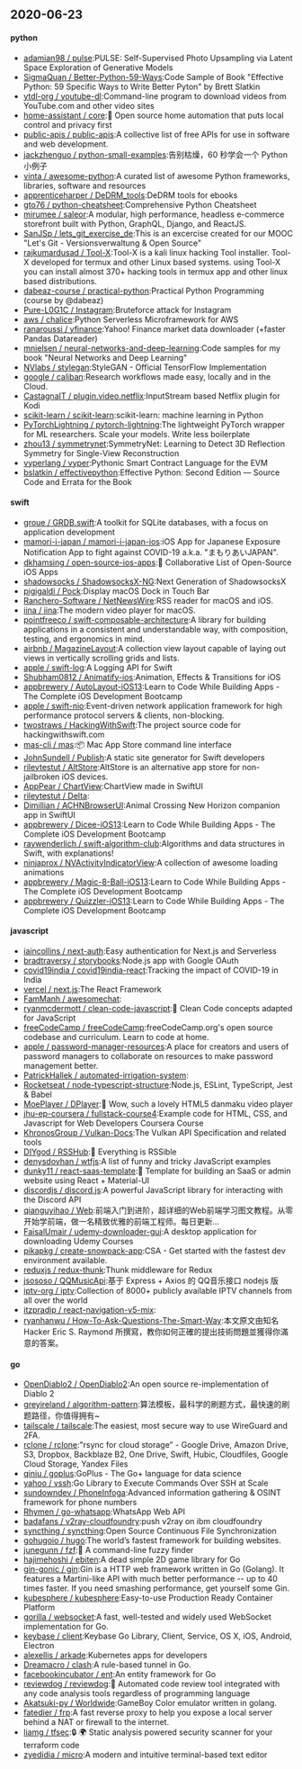 ## 2020-06-23

#### python
* [adamian98 / pulse](https://github.com/adamian98/pulse):PULSE: Self-Supervised Photo Upsampling via Latent Space Exploration of Generative Models
* [SigmaQuan / Better-Python-59-Ways](https://github.com/SigmaQuan/Better-Python-59-Ways):Code Sample of Book "Effective Python: 59 Specific Ways to Write Better Pyton" by Brett Slatkin
* [ytdl-org / youtube-dl](https://github.com/ytdl-org/youtube-dl):Command-line program to download videos from YouTube.com and other video sites
* [home-assistant / core](https://github.com/home-assistant/core):🏡
Open source home automation that puts local control and privacy first
* [public-apis / public-apis](https://github.com/public-apis/public-apis):A collective list of free APIs for use in software and web development.
* [jackzhenguo / python-small-examples](https://github.com/jackzhenguo/python-small-examples):告别枯燥，60 秒学会一个 Python 小例子
* [vinta / awesome-python](https://github.com/vinta/awesome-python):A curated list of awesome Python frameworks, libraries, software and resources
* [apprenticeharper / DeDRM_tools](https://github.com/apprenticeharper/DeDRM_tools):DeDRM tools for ebooks
* [gto76 / python-cheatsheet](https://github.com/gto76/python-cheatsheet):Comprehensive Python Cheatsheet
* [mirumee / saleor](https://github.com/mirumee/saleor):A modular, high performance, headless e-commerce storefront built with Python, GraphQL, Django, and ReactJS.
* [SanJSp / lets_git_exercise_de](https://github.com/SanJSp/lets_git_exercise_de):This is an excercise created for our MOOC "Let's Git - Versionsverwaltung & Open Source"
* [rajkumardusad / Tool-X](https://github.com/rajkumardusad/Tool-X):Tool-X is a kali linux hacking Tool installer. Tool-X developed for termux and other Linux based systems. using Tool-X you can install almost 370+ hacking tools in termux app and other linux based distributions.
* [dabeaz-course / practical-python](https://github.com/dabeaz-course/practical-python):Practical Python Programming (course by @dabeaz)
* [Pure-L0G1C / Instagram](https://github.com/Pure-L0G1C/Instagram):Bruteforce attack for Instagram
* [aws / chalice](https://github.com/aws/chalice):Python Serverless Microframework for AWS
* [ranaroussi / yfinance](https://github.com/ranaroussi/yfinance):Yahoo! Finance market data downloader (+faster Pandas Datareader)
* [mnielsen / neural-networks-and-deep-learning](https://github.com/mnielsen/neural-networks-and-deep-learning):Code samples for my book "Neural Networks and Deep Learning"
* [NVlabs / stylegan](https://github.com/NVlabs/stylegan):StyleGAN - Official TensorFlow Implementation
* [google / caliban](https://github.com/google/caliban):Research workflows made easy, locally and in the Cloud.
* [CastagnaIT / plugin.video.netflix](https://github.com/CastagnaIT/plugin.video.netflix):InputStream based Netflix plugin for Kodi
* [scikit-learn / scikit-learn](https://github.com/scikit-learn/scikit-learn):scikit-learn: machine learning in Python
* [PyTorchLightning / pytorch-lightning](https://github.com/PyTorchLightning/pytorch-lightning):The lightweight PyTorch wrapper for ML researchers. Scale your models. Write less boilerplate
* [zhou13 / symmetrynet](https://github.com/zhou13/symmetrynet):SymmetryNet: Learning to Detect 3D Reflection Symmetry for Single-View Reconstruction
* [vyperlang / vyper](https://github.com/vyperlang/vyper):Pythonic Smart Contract Language for the EVM
* [bslatkin / effectivepython](https://github.com/bslatkin/effectivepython):Effective Python: Second Edition — Source Code and Errata for the Book

#### swift
* [groue / GRDB.swift](https://github.com/groue/GRDB.swift):A toolkit for SQLite databases, with a focus on application development
* [mamori-i-japan / mamori-i-japan-ios](https://github.com/mamori-i-japan/mamori-i-japan-ios):iOS App for Japanese Exposure Notification App to fight against COVID-19 a.k.a. "まもりあいJAPAN".
* [dkhamsing / open-source-ios-apps](https://github.com/dkhamsing/open-source-ios-apps):📱
Collaborative List of Open-Source iOS Apps
* [shadowsocks / ShadowsocksX-NG](https://github.com/shadowsocks/ShadowsocksX-NG):Next Generation of ShadowsocksX
* [pigigaldi / Pock](https://github.com/pigigaldi/Pock):Display macOS Dock in Touch Bar
* [Ranchero-Software / NetNewsWire](https://github.com/Ranchero-Software/NetNewsWire):RSS reader for macOS and iOS.
* [iina / iina](https://github.com/iina/iina):The modern video player for macOS.
* [pointfreeco / swift-composable-architecture](https://github.com/pointfreeco/swift-composable-architecture):A library for building applications in a consistent and understandable way, with composition, testing, and ergonomics in mind.
* [airbnb / MagazineLayout](https://github.com/airbnb/MagazineLayout):A collection view layout capable of laying out views in vertically scrolling grids and lists.
* [apple / swift-log](https://github.com/apple/swift-log):A Logging API for Swift
* [Shubham0812 / Animatify-ios](https://github.com/Shubham0812/Animatify-ios):Animation, Effects & Transitions for iOS
* [appbrewery / AutoLayout-iOS13](https://github.com/appbrewery/AutoLayout-iOS13):Learn to Code While Building Apps - The Complete iOS Development Bootcamp
* [apple / swift-nio](https://github.com/apple/swift-nio):Event-driven network application framework for high performance protocol servers & clients, non-blocking.
* [twostraws / HackingWithSwift](https://github.com/twostraws/HackingWithSwift):The project source code for hackingwithswift.com
* [mas-cli / mas](https://github.com/mas-cli/mas):📦
Mac App Store command line interface
* [JohnSundell / Publish](https://github.com/JohnSundell/Publish):A static site generator for Swift developers
* [rileytestut / AltStore](https://github.com/rileytestut/AltStore):AltStore is an alternative app store for non-jailbroken iOS devices.
* [AppPear / ChartView](https://github.com/AppPear/ChartView):ChartView made in SwiftUI
* [rileytestut / Delta](https://github.com/rileytestut/Delta):
* [Dimillian / ACHNBrowserUI](https://github.com/Dimillian/ACHNBrowserUI):Animal Crossing New Horizon companion app in SwiftUI
* [appbrewery / Dicee-iOS13](https://github.com/appbrewery/Dicee-iOS13):Learn to Code While Building Apps - The Complete iOS Development Bootcamp
* [raywenderlich / swift-algorithm-club](https://github.com/raywenderlich/swift-algorithm-club):Algorithms and data structures in Swift, with explanations!
* [ninjaprox / NVActivityIndicatorView](https://github.com/ninjaprox/NVActivityIndicatorView):A collection of awesome loading animations
* [appbrewery / Magic-8-Ball-iOS13](https://github.com/appbrewery/Magic-8-Ball-iOS13):Learn to Code While Building Apps - The Complete iOS Development Bootcamp
* [appbrewery / Quizzler-iOS13](https://github.com/appbrewery/Quizzler-iOS13):Learn to Code While Building Apps - The Complete iOS Development Bootcamp

#### javascript
* [iaincollins / next-auth](https://github.com/iaincollins/next-auth):Easy authentication for Next.js and Serverless
* [bradtraversy / storybooks](https://github.com/bradtraversy/storybooks):Node.js app with Google OAuth
* [covid19india / covid19india-react](https://github.com/covid19india/covid19india-react):Tracking the impact of COVID-19 in India
* [vercel / next.js](https://github.com/vercel/next.js):The React Framework
* [FamManh / awesomechat](https://github.com/FamManh/awesomechat):
* [ryanmcdermott / clean-code-javascript](https://github.com/ryanmcdermott/clean-code-javascript):🛁
Clean Code concepts adapted for JavaScript
* [freeCodeCamp / freeCodeCamp](https://github.com/freeCodeCamp/freeCodeCamp):freeCodeCamp.org's open source codebase and curriculum. Learn to code at home.
* [apple / password-manager-resources](https://github.com/apple/password-manager-resources):A place for creators and users of password managers to collaborate on resources to make password management better.
* [PatrickHallek / automated-irrigation-system](https://github.com/PatrickHallek/automated-irrigation-system):
* [Rocketseat / node-typescript-structure](https://github.com/Rocketseat/node-typescript-structure):Node.js, ESLint, TypeScript, Jest & Babel
* [MoePlayer / DPlayer](https://github.com/MoePlayer/DPlayer):🍭
Wow, such a lovely HTML5 danmaku video player
* [jhu-ep-coursera / fullstack-course4](https://github.com/jhu-ep-coursera/fullstack-course4):Example code for HTML, CSS, and Javascript for Web Developers Coursera Course
* [KhronosGroup / Vulkan-Docs](https://github.com/KhronosGroup/Vulkan-Docs):The Vulkan API Specification and related tools
* [DIYgod / RSSHub](https://github.com/DIYgod/RSSHub):🍰
Everything is RSSible
* [denysdovhan / wtfjs](https://github.com/denysdovhan/wtfjs):A list of funny and tricky JavaScript examples
* [dunky11 / react-saas-template](https://github.com/dunky11/react-saas-template):🌊
Template for building an SaaS or admin website using React + Material-UI
* [discordjs / discord.js](https://github.com/discordjs/discord.js):A powerful JavaScript library for interacting with the Discord API
* [qianguyihao / Web](https://github.com/qianguyihao/Web):前端入门到进阶，超详细的Web前端学习图文教程。从零开始学前端，做一名精致优雅的前端工程师。每日更新...
* [FaisalUmair / udemy-downloader-gui](https://github.com/FaisalUmair/udemy-downloader-gui):A desktop application for downloading Udemy Courses
* [pikapkg / create-snowpack-app](https://github.com/pikapkg/create-snowpack-app):CSA - Get started with the fastest dev environment available.
* [reduxjs / redux-thunk](https://github.com/reduxjs/redux-thunk):Thunk middleware for Redux
* [jsososo / QQMusicApi](https://github.com/jsososo/QQMusicApi):基于 Express + Axios 的 QQ音乐接口 nodejs 版
* [iptv-org / iptv](https://github.com/iptv-org/iptv):Collection of 8000+ publicly available IPTV channels from all over the world
* [itzpradip / react-navigation-v5-mix](https://github.com/itzpradip/react-navigation-v5-mix):
* [ryanhanwu / How-To-Ask-Questions-The-Smart-Way](https://github.com/ryanhanwu/How-To-Ask-Questions-The-Smart-Way):本文原文由知名 Hacker Eric S. Raymond 所撰寫，教你如何正確的提出技術問題並獲得你滿意的答案。

#### go
* [OpenDiablo2 / OpenDiablo2](https://github.com/OpenDiablo2/OpenDiablo2):An open source re-implementation of Diablo 2
* [greyireland / algorithm-pattern](https://github.com/greyireland/algorithm-pattern):算法模板，最科学的刷题方式，最快速的刷题路径，你值得拥有~
* [tailscale / tailscale](https://github.com/tailscale/tailscale):The easiest, most secure way to use WireGuard and 2FA.
* [rclone / rclone](https://github.com/rclone/rclone):"rsync for cloud storage" - Google Drive, Amazon Drive, S3, Dropbox, Backblaze B2, One Drive, Swift, Hubic, Cloudfiles, Google Cloud Storage, Yandex Files
* [qiniu / goplus](https://github.com/qiniu/goplus):GoPlus - The Go+ language for data science
* [yahoo / vssh](https://github.com/yahoo/vssh):Go Library to Execute Commands Over SSH at Scale
* [sundowndev / PhoneInfoga](https://github.com/sundowndev/PhoneInfoga):Advanced information gathering & OSINT framework for phone numbers
* [Rhymen / go-whatsapp](https://github.com/Rhymen/go-whatsapp):WhatsApp Web API
* [badafans / v2ray-cloudfoundry](https://github.com/badafans/v2ray-cloudfoundry):push v2ray on ibm cloudfoundry
* [syncthing / syncthing](https://github.com/syncthing/syncthing):Open Source Continuous File Synchronization
* [gohugoio / hugo](https://github.com/gohugoio/hugo):The world’s fastest framework for building websites.
* [junegunn / fzf](https://github.com/junegunn/fzf):🌸
A command-line fuzzy finder
* [hajimehoshi / ebiten](https://github.com/hajimehoshi/ebiten):A dead simple 2D game library for Go
* [gin-gonic / gin](https://github.com/gin-gonic/gin):Gin is a HTTP web framework written in Go (Golang). It features a Martini-like API with much better performance -- up to 40 times faster. If you need smashing performance, get yourself some Gin.
* [kubesphere / kubesphere](https://github.com/kubesphere/kubesphere):Easy-to-use Production Ready Container Platform
* [gorilla / websocket](https://github.com/gorilla/websocket):A fast, well-tested and widely used WebSocket implementation for Go.
* [keybase / client](https://github.com/keybase/client):Keybase Go Library, Client, Service, OS X, iOS, Android, Electron
* [alexellis / arkade](https://github.com/alexellis/arkade):Kubernetes apps for developers
* [Dreamacro / clash](https://github.com/Dreamacro/clash):A rule-based tunnel in Go.
* [facebookincubator / ent](https://github.com/facebookincubator/ent):An entity framework for Go
* [reviewdog / reviewdog](https://github.com/reviewdog/reviewdog):🐶
Automated code review tool integrated with any code analysis tools regardless of programming language
* [Akatsuki-py / Worldwide](https://github.com/Akatsuki-py/Worldwide):GameBoy Color emulator written in golang.
* [fatedier / frp](https://github.com/fatedier/frp):A fast reverse proxy to help you expose a local server behind a NAT or firewall to the internet.
* [liamg / tfsec](https://github.com/liamg/tfsec):🔒
🌍
Static analysis powered security scanner for your terraform code
* [zyedidia / micro](https://github.com/zyedidia/micro):A modern and intuitive terminal-based text editor
